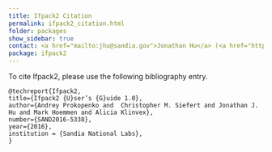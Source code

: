 ```yaml
---
title: Ifpack2 Citation
permalink: ifpack2_citation.html
folder: packages
show_sidebar: true
contact: <a href="mailto:jhu@sandia.gov">Jonathan Hu</a> (<a href="https://github.com/jhux2">@jhux2</a>), <a href="mailto:csiefer@sandia.gov">Chris Siefert</a> (<a href="https://github.com/csiefert2">@csiefert2</a>), <a href="https://github.com/orgs/trilinos/teams/ifpack2">@ifpack2</a>
package: ifpack2
---
```


To cite Ifpack2, please use the following bibliography entry.

    @techreport{Ifpack2,
    title={Ifpack2 {U}ser’s {G}uide 1.0},
    author={Andrey Prokopenko and  Christopher M. Siefert and Jonathan J. Hu and Mark Hoemmen and Alicia Klinvex},
    number={SAND2016-5338},
    year={2016},
    institution = {Sandia National Labs},
    }
